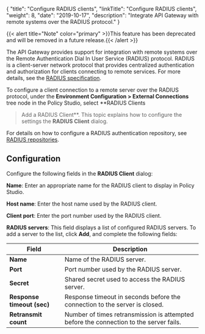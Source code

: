 {
"title": "Configure RADIUS clients",
"linkTitle": "Configure RADIUS clients",
"weight": 8,
"date": "2019-10-17",
"description": "Integrate API Gateway with remote systems over the RADIUS protocol."
}

{{< alert title="Note" color="primary" >}}This feature has been deprecated and will be removed in a future release.{{< /alert >}}

The API Gateway provides support for integration with remote systems over the Remote Authentication Dial In User Service (RADIUS) protocol. RADIUS is a client-server network protocol that provides centralized authentication and authorization for clients connecting to remote services. For more details, see the [RADIUS specification](http://tools.ietf.org/html/rfc2865).

To configure a client connection to a remote server over the RADIUS protocol, under the **Environment Configuration > External Connections** tree node in the Policy Studio, select **RADIUS Clients
> Add a RADIUS Client**. This topic explains how to configure the settings the **RADIUS Client**
dialog.

For details on how to configure a RADIUS authentication repository, see [RADIUS repositories](/docs/apim_policydev/apigw_poldev/common_user_store/#radius-repositories).

## Configuration

Configure the following fields in the **RADIUS Client** dialog:

**Name**:
Enter an appropriate name for the RADIUS client to display in Policy Studio.

**Host name**:
Enter the host name used by the RADIUS client.

**Client port**:
Enter the port number used by the RADIUS client.

**RADIUS servers**:
This field displays a list of configured RADIUS servers. To add a server to the list, click **Add**, and complete the following fields:

| Field                      | Description                                                                            |
|----------------------------|----------------------------------------------------------------------------------------|
| **Name**                   | Name of the RADIUS server.                                                             |
| **Port**                   | Port number used by the RADIUS server.                                                 |
| **Secret**                 | Shared secret used to access the RADIUS server.                                        |
| **Response timeout (sec)** | Response timeout in seconds before the connection to the server is closed.             |
| **Retransmit count**       | Number of times retransmission is attempted before the connection to the server fails. |
